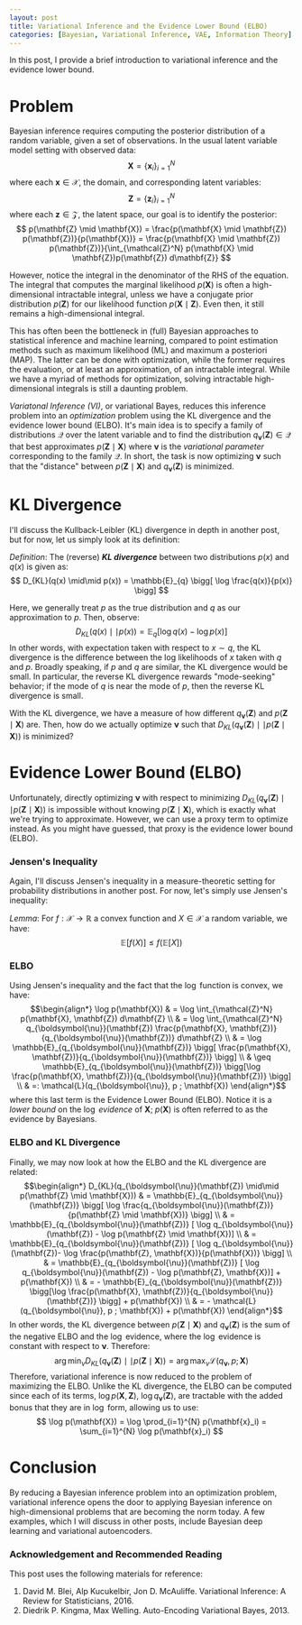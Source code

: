 ```yaml
---
layout: post
title: Variational Inference and the Evidence Lower Bound (ELBO)
categories: [Bayesian, Variational Inference, VAE, Information Theory]
---
```


In this post, I provide a brief introduction to variational inference and the evidence lower bound.

# Problem

Bayesian inference requires computing the posterior distribution of a random variable, given a set of observations. In the usual latent variable model setting with observed data: $$\mathbf{X} = \{ \mathbf{x}_i\}_{i=1}^{N}$$
where each $\mathbf{x} \in \mathcal{X}$, the domain, and corresponding latent variables:
$$ \mathbf{Z} = \{ \mathbf{z}_i\}_{i=1}^{N}$$
where each $\mathbf{z} \in \mathcal{Z}$, the latent space, our goal is to identify the posterior:
$$ p(\mathbf{Z} \mid \mathbf{X}) = \frac{p(\mathbf{X} \mid \mathbf{Z}) p(\mathbf{Z})}{p(\mathbf{X})} = \frac{p(\mathbf{X} \mid \mathbf{Z}) p(\mathbf{Z})}{\int_{\mathcal{Z}^N} p(\mathbf{X} \mid \mathbf{Z})p(\mathbf{Z}) d\mathbf{Z}} $$

However, notice the integral in the denominator of the RHS of the equation. The integral that computes the marginal likelihood $p(\mathbf{X})$ is often a high-dimensional intractable integral, unless we have a conjugate prior distribution $p(\mathbf{Z})$ for our likelihood function $p(\mathbf{X} \mid \mathbf{Z})$. Even then, it still remains a high-dimensional integral. 

This has often been the bottleneck in (full) Bayesian approaches to statistical inference and machine learning, compared to point estimation methods such as maximum likelihood (ML) and maximum a posteriori (MAP). The latter can be done with optimization, while the former requires the evaluation, or at least an approximation, of an intractable integral. While we have a myriad of methods for optimization, solving intractable high-dimensional integrals is still a daunting problem. <!--While Monte Carlo (MC) methods such as Markov chain MC (MCMC) and Hamiltonian MC (HMC) work fairly well, as a professor of mine used to say, MC methods should be the last thing to try in Bayesian inference due to their inefficiency (they need large sample sizes) and pathological behavior in exploring the sample space. -->

*Variatonal Inference (VI)*, or variational Bayes, reduces this inference problem into an *optimization* problem using the KL divergence and the evidence lower bound (ELBO). It's main idea is to specify a family of distributions $\mathcal{Q}$ over the latent variable and to find the distribution $q_{\boldsymbol{\nu}}(\mathbf{Z}) \in \mathcal{Q}$ that best approximates $p(\mathbf{Z} \mid \mathbf{X})$ where $\boldsymbol{\nu}$ is the *variational parameter* corresponding to the family $\mathcal{Q}$. In short, the task is now optimizing $\boldsymbol{\nu}$ such that the "distance" between $p(\mathbf{Z} \mid \mathbf{X})$ and $q_{\boldsymbol{\nu}}(\mathbf{Z})$ is minimized. 

# KL Divergence

I'll discuss the Kullback-Leibler (KL) divergence in depth in another post, but for now, let us simply look at its definition:

*Definition*: The (reverse) ***KL divergence*** between two distributions $p(x)$ and $q(x)$ is given as:
$$ D_{KL}(q(x) \mid\mid p(x)) = \mathbb{E}_{q} \bigg[ \log \frac{q(x)}{p(x)} \bigg] $$ 

Here, we generally treat $p$ as the true distribution and $q$ as our approximation to $p$. Then, observe:
$$ D_{KL}(q(x) \mid\mid p(x)) = \mathbb{E}_{q} \bigg[ \log q(x) - \log p(x) \bigg] $$
In other words, with expectation taken with respect to $x \sim q$, the KL divergence is the difference between the log likelihoods of $x$ taken with $q$ and $p$. Broadly speaking, if $p$ and $q$ are similar, the KL divergence would be small. In particular, the reverse KL divergence rewards "mode-seeking" behavior; if the mode of $q$ is near the mode of $p$, then the reverse KL divergence is small. 

With the KL divergence, we have a measure of how different $q_{\boldsymbol{\nu}}(\mathbf{Z})$ and $p(\mathbf{Z} \mid \mathbf{X})$ are. Then, how do we actually optimize $\boldsymbol{\nu}$ such that $D_{KL}(q_{\boldsymbol{\nu}}(\mathbf{Z}) \mid\mid p(\mathbf{Z} \mid \mathbf{X}))$ is minimized? 

# Evidence Lower Bound (ELBO)

Unfortunately, directly optimizing $\boldsymbol{\nu}$ with respect to minimizing $D_{KL}(q_{\boldsymbol{\nu}}(\mathbf{Z}) \mid\mid p(\mathbf{Z} \mid \mathbf{X}))$ is impossible without knowing $p(\mathbf{Z} \mid \mathbf{X})$, which is exactly what we're trying to approximate. However, we can use a proxy term to optimize instead. As you might have guessed, that proxy is the evidence lower bound (ELBO).

### Jensen's Inequality

Again, I'll discuss Jensen's inequality in a measure-theoretic setting for probability distributions in another post. For now, let's simply use Jensen's inequality:

*Lemma*: For $f: \mathcal{X} \to \mathbb{R}$ a convex function and $X \in \mathcal{X}$ a random variable, we have:
$$ \mathbb{E}[f(X)] \leq f(\mathbb{E}[X]) $$

### ELBO

Using Jensen's inequality and the fact that the $\log$ function is convex, we have:
$$\begin{align*}
\log p(\mathbf{X}) & = \log \int_{\mathcal{Z}^N} p(\mathbf{X}, \mathbf{Z}) d\mathbf{Z} \\
& = \log \int_{\mathcal{Z}^N} q_{\boldsymbol{\nu}}(\mathbf{Z}) \frac{p(\mathbf{X}, \mathbf{Z})}{q_{\boldsymbol{\nu}}(\mathbf{Z})} d\mathbf{Z} \\
& = \log \mathbb{E}_{q_{\boldsymbol{\nu}}(\mathbf{Z})} \bigg[ \frac{p(\mathbf{X}, \mathbf{Z})}{q_{\boldsymbol{\nu}}(\mathbf{Z})} \bigg] \\
& \geq \mathbb{E}_{q_{\boldsymbol{\nu}}(\mathbf{Z})} \bigg[\log \frac{p(\mathbf{X}, \mathbf{Z})}{q_{\boldsymbol{\nu}}(\mathbf{Z})} \bigg] \\
& =: \mathcal{L}(q_{\boldsymbol{\nu}}, p ; \mathbf{X})
\end{align*}$$
where this last term is the Evidence Lower Bound (ELBO). Notice it is a *lower bound* on the $\log$ *evidence* of $\mathbf{X}$; $p(\mathbf{X})$ is often referred to as the evidence by Bayesians.

### ELBO and KL Divergence

Finally, we may now look at how the ELBO and the KL divergence are related:
$$\begin{align*}
D_{KL}(q_{\boldsymbol{\nu}}(\mathbf{Z}) \mid\mid p(\mathbf{Z} \mid \mathbf{X})) & = \mathbb{E}_{q_{\boldsymbol{\nu}}(\mathbf{Z})} \bigg[ \log \frac{q_{\boldsymbol{\nu}}(\mathbf{Z})}{p(\mathbf{Z} \mid \mathbf{X})} \bigg] \\
& = \mathbb{E}_{q_{\boldsymbol{\nu}}(\mathbf{Z})} [ \log q_{\boldsymbol{\nu}}(\mathbf{Z}) - \log p(\mathbf{Z} \mid \mathbf{X})] \\
& = \mathbb{E}_{q_{\boldsymbol{\nu}}(\mathbf{Z})} [ \log q_{\boldsymbol{\nu}}(\mathbf{Z})- \log \frac{p(\mathbf{Z}, \mathbf{X})}{p(\mathbf{X})} \bigg] \\
& = \mathbb{E}_{q_{\boldsymbol{\nu}}(\mathbf{Z})} [ \log q_{\boldsymbol{\nu}}(\mathbf{Z}) - \log p(\mathbf{Z}, \mathbf{X})] + p(\mathbf{X}) \\
& = - \mathbb{E}_{q_{\boldsymbol{\nu}}(\mathbf{Z})} \bigg[\log \frac{p(\mathbf{X}, \mathbf{Z})}{q_{\boldsymbol{\nu}}(\mathbf{Z})} \bigg] + p(\mathbf{X}) \\
& = - \mathcal{L}(q_{\boldsymbol{\nu}}, p ; \mathbf{X}) + p(\mathbf{X})
\end{align*}$$
In other words, the KL divergence between $p(\mathbf{Z} \mid \mathbf{X})$ and $q_{\boldsymbol{\nu}}(\mathbf{Z})$ is the sum of the negative ELBO and the $\log$ evidence, where the $\log$ evidence is constant with respect to $\boldsymbol{\nu}$. Therefore:
$$ \arg\min_\nu D_{KL}(q_{\boldsymbol{\nu}}(\mathbf{Z}) \mid\mid p(\mathbf{Z} \mid \mathbf{X})) = \arg\max_\nu \mathcal{L}(q_{\boldsymbol{\nu}}, p ; \mathbf{X}) $$
Therefore, variational inference is now reduced to the problem of maximizing the ELBO. Unlike the KL divergence, the ELBO can be computed since each of its terms, $\log p(\mathbf{X}, \mathbf{Z})$, $\log q_{\boldsymbol{\nu}}(\mathbf{Z})$, are tractable with the added bonus that they are in $\log$ form, allowing us to use:
$$ \log p(\mathbf{X}) =  \log \prod_{i=1}^{N} p(\mathbf{x}_i) = \sum_{i=1}^{N} \log p(\mathbf{x}_i) $$

# Conclusion

By reducing a Bayesian inference problem into an optimization problem, variational inference opens the door to applying Bayesian inference on high-dimensional problems that are becoming the norm today. A few examples, which I will discuss in other posts, include Bayesian deep learning and variational autoencoders.

### Acknowledgement and Recommended Reading

This post uses the following materials for reference:

1. David M. Blei, Alp Kucukelbir, Jon D. McAuliffe. Variational Inference: A Review for Statisticians, 2016.
2. Diedrik P. Kingma, Max Welling. Auto-Encoding Variational Bayes, 2013. 
